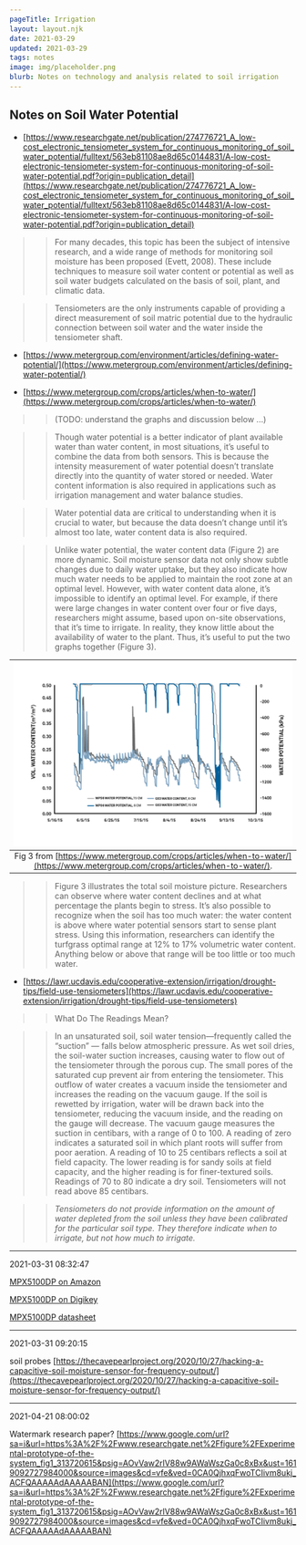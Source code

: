 ```yaml
---
pageTitle: Irrigation
layout: layout.njk
date: 2021-03-29
updated: 2021-03-29
tags: notes 
image: img/placeholder.png
blurb: Notes on technology and analysis related to soil irrigation
---
```


## Notes on Soil Water Potential

- [https://www.researchgate.net/publication/274776721_A_low-cost_electronic_tensiometer_system_for_continuous_monitoring_of_soil_water_potential/fulltext/563eb81108ae8d65c0144831/A-low-cost-electronic-tensiometer-system-for-continuous-monitoring-of-soil-water-potential.pdf?origin=publication_detail](https://www.researchgate.net/publication/274776721_A_low-cost_electronic_tensiometer_system_for_continuous_monitoring_of_soil_water_potential/fulltext/563eb81108ae8d65c0144831/A-low-cost-electronic-tensiometer-system-for-continuous-monitoring-of-soil-water-potential.pdf?origin=publication_detail)

> > For many decades, this topic has been the subject of intensive research, and a wide range of methods for monitoring soil moisture has been proposed (Evett, 2008). These include techniques to measure soil water content or potential as well as soil water budgets calculated on the basis of soil, plant, and climatic data.

> > Tensiometers are the only instruments capable of providing a direct measurement of soil matric potential due to the hydraulic connection
between soil water and the water inside the tensiometer shaft. 

- [https://www.metergroup.com/environment/articles/defining-water-potential/](https://www.metergroup.com/environment/articles/defining-water-potential/)



- [https://www.metergroup.com/crops/articles/when-to-water/](https://www.metergroup.com/crops/articles/when-to-water/)

> > (TODO: understand the graphs and discussion below ...)

> > Though water potential is a better indicator of plant available water than water content, in most situations, it’s useful to combine the data from both sensors. This is because the intensity measurement of water potential doesn’t translate directly into the quantity of water stored or needed.  Water content information is also required in applications such as irrigation management and water balance studies.

> > Water potential data are critical to understanding when it is crucial to water, but because the data doesn’t change until it’s almost too late, water content data is also required.

> > Unlike water potential, the water content data (Figure 2) are more dynamic. Soil moisture sensor data not only show subtle changes due to daily water uptake, but they also indicate how much water needs to be applied to maintain the root zone at an optimal level.  However, with water content data alone, it’s impossible to identify an optimal level.  For example, if there were large changes in water content over four or five days, researchers might assume, based upon on-site observations, that it’s time to irrigate. In reality, they know little about the availability of water to the plant. Thus, it’s useful to put the two graphs together (Figure 3).

| ![](/img/irrigation/Dual-measurementfig3_.jpg) |
|:--:|
| Fig 3 from [https://www.metergroup.com/crops/articles/when-to-water/](https://www.metergroup.com/crops/articles/when-to-water/).  |

> > Figure 3 illustrates the total soil moisture picture.  Researchers can observe where water content declines and at what percentage the plants begin to stress.  It’s also possible to recognize when the soil has too much water: the water content is above where water potential sensors start to sense plant stress.  Using this information, researchers can identify the turfgrass optimal range at 12% to 17% volumetric water content.  Anything below or above that range will be too little or too much water.

- [https://lawr.ucdavis.edu/cooperative-extension/irrigation/drought-tips/field-use-tensiometers](https://lawr.ucdavis.edu/cooperative-extension/irrigation/drought-tips/field-use-tensiometers)

> > What Do The Readings Mean?

>> In an unsaturated soil, soil water tension—frequently called the “suction” — falls below atmospheric pressure. As wet soil dries, the soil-water suction increases, causing water to flow out of the tensiometer through the porous cup. The small pores of the saturated cup prevent air from entering the tensiometer. This outflow of water creates a vacuum inside the tensiometer and increases the reading on the vacuum gauge. If the soil is rewetted by irrigation, water will be drawn back into the tensiometer, reducing the vacuum inside, and the reading on the gauge will decrease. The vacuum gauge measures the suction in centibars, with a range of 0 to 100. A reading of zero indicates a saturated soil in which plant roots will suffer from poor aeration. A reading of 10 to 25 centibars reflects a soil at field capacity. The lower reading is for sandy soils at field capacity, and the higher reading is for finer-textured soils. Readings of 70 to 80 indicate a dry soil. Tensiometers will not read above 85 centibars.

> > *Tensiometers do not provide information on the amount of water depleted from the soil unless they have been calibrated for the particular soil type. They therefore indicate when to irrigate, but not how much to irrigate.*

---
2021-03-31 08:32:47

[MPX5100DP on Amazon](https://www.amazon.com/MPX5100DP-SIP-6-MPX5100-Pressure-Sensor/dp/B08L3LVK7T)

[MPX5100DP on Digikey](https://www.digikey.com/en/products/detail/nxp-usa-inc/MPX5100DP/464060)

[MPX5100DP datasheet](https://www.nxp.com/docs/en/data-sheet/MPX5100.pdf)

---
2021-03-31 09:20:15

soil probes [https://thecavepearlproject.org/2020/10/27/hacking-a-capacitive-soil-moisture-sensor-for-frequency-output/](https://thecavepearlproject.org/2020/10/27/hacking-a-capacitive-soil-moisture-sensor-for-frequency-output/)

---
2021-04-21 08:00:02

Watermark research paper? [https://www.google.com/url?sa=i&url=https%3A%2F%2Fwww.researchgate.net%2Ffigure%2FExperimental-prototype-of-the-system_fig1_313720615&psig=AOvVaw2rlV88w9AWaWszGa0c8xBx&ust=1619092727984000&source=images&cd=vfe&ved=0CA0QjhxqFwoTCIivm8ukj_ACFQAAAAAdAAAAABAN](https://www.google.com/url?sa=i&url=https%3A%2F%2Fwww.researchgate.net%2Ffigure%2FExperimental-prototype-of-the-system_fig1_313720615&psig=AOvVaw2rlV88w9AWaWszGa0c8xBx&ust=1619092727984000&source=images&cd=vfe&ved=0CA0QjhxqFwoTCIivm8ukj_ACFQAAAAAdAAAAABAN)

